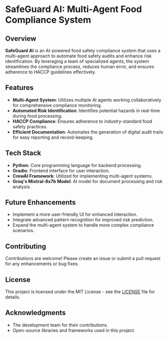 # SafeGuard AI: Multi-Agent Food Compliance System

## Overview

**SafeGuard AI** is an AI-powered food safety compliance system that uses a multi-agent approach to automate food safety audits and enhance risk identification. By leveraging a team of specialized agents, the system streamlines the compliance process, reduces human error, and ensures adherence to HACCP guidelines effectively.

## Features

- **Multi-Agent System**: Utilizes multiple AI agents working collaboratively for comprehensive compliance monitoring.
- **Automated Risk Identification**: Identifies potential hazards in real-time during food processing.
- **HACCP Compliance**: Ensures adherence to industry-standard food safety practices.
- **Efficient Documentation**: Automates the generation of digital audit trails for easy reporting and record-keeping.

## Tech Stack

- **Python**: Core programming language for backend processing.
- **Gradio**: Frontend interface for user interaction.
- **CrewAI Framework**: Utilized for implementing multi-agent systems.
- **Groq's Mixtral-8x7b Model**: AI model for document processing and risk analysis.


## Future Enhancements

- Implement a more user-friendly UI for enhanced interaction.
- Integrate advanced pattern recognition for improved risk prediction.
- Expand the multi-agent system to handle more complex compliance scenarios.

## Contributing

Contributions are welcome! Please create an issue or submit a pull request for any enhancements or bug fixes.

## License

This project is licensed under the MIT License - see the [LICENSE](LICENSE) file for details.

## Acknowledgments

- The development team for their contributions.
- Open-source libraries and frameworks used in this project.
